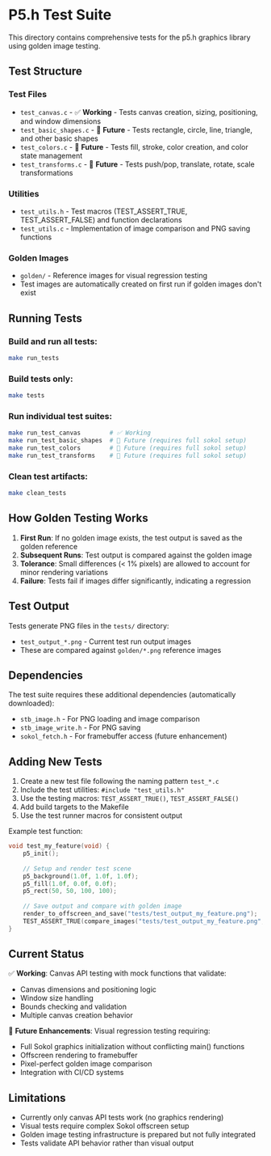 # P5.h Test Suite

This directory contains comprehensive tests for the p5.h graphics library using golden image testing.

## Test Structure

### Test Files
- `test_canvas.c` - ✅ **Working** - Tests canvas creation, sizing, positioning, and window dimensions
- `test_basic_shapes.c` - 🚧 **Future** - Tests rectangle, circle, line, triangle, and other basic shapes
- `test_colors.c` - 🚧 **Future** - Tests fill, stroke, color creation, and color state management  
- `test_transforms.c` - 🚧 **Future** - Tests push/pop, translate, rotate, scale transformations

### Utilities
- `test_utils.h` - Test macros (TEST_ASSERT_TRUE, TEST_ASSERT_FALSE) and function declarations
- `test_utils.c` - Implementation of image comparison and PNG saving functions

### Golden Images
- `golden/` - Reference images for visual regression testing
- Test images are automatically created on first run if golden images don't exist

## Running Tests

### Build and run all tests:
```bash
make run_tests
```

### Build tests only:
```bash
make tests
```

### Run individual test suites:
```bash
make run_test_canvas        # ✅ Working
make run_test_basic_shapes  # 🚧 Future (requires full sokol setup)
make run_test_colors        # 🚧 Future (requires full sokol setup)  
make run_test_transforms    # 🚧 Future (requires full sokol setup)
```

### Clean test artifacts:
```bash
make clean_tests
```

## How Golden Testing Works

1. **First Run**: If no golden image exists, the test output is saved as the golden reference
2. **Subsequent Runs**: Test output is compared against the golden image
3. **Tolerance**: Small differences (< 1% pixels) are allowed to account for minor rendering variations
4. **Failure**: Tests fail if images differ significantly, indicating a regression

## Test Output

Tests generate PNG files in the `tests/` directory:
- `test_output_*.png` - Current test run output images
- These are compared against `golden/*.png` reference images

## Dependencies

The test suite requires these additional dependencies (automatically downloaded):
- `stb_image.h` - For PNG loading and image comparison
- `stb_image_write.h` - For PNG saving
- `sokol_fetch.h` - For framebuffer access (future enhancement)

## Adding New Tests

1. Create a new test file following the naming pattern `test_*.c`
2. Include the test utilities: `#include "test_utils.h"`
3. Use the testing macros: `TEST_ASSERT_TRUE()`, `TEST_ASSERT_FALSE()`
4. Add build targets to the Makefile
5. Use the test runner macros for consistent output

Example test function:
```c
void test_my_feature(void) {
    p5_init();
    
    // Setup and render test scene
    p5_background(1.0f, 1.0f, 1.0f);
    p5_fill(1.0f, 0.0f, 0.0f);
    p5_rect(50, 50, 100, 100);
    
    // Save output and compare with golden image
    render_to_offscreen_and_save("tests/test_output_my_feature.png");
    TEST_ASSERT_TRUE(compare_images("tests/test_output_my_feature.png", "tests/golden/my_feature.png"));
}
```

## Current Status

✅ **Working**: Canvas API testing with mock functions that validate:
- Canvas dimensions and positioning logic
- Window size handling  
- Bounds checking and validation
- Multiple canvas creation behavior

🚧 **Future Enhancements**: Visual regression testing requiring:
- Full Sokol graphics initialization without conflicting main() functions
- Offscreen rendering to framebuffer
- Pixel-perfect golden image comparison
- Integration with CI/CD systems

## Limitations

- Currently only canvas API tests work (no graphics rendering)
- Visual tests require complex Sokol offscreen setup
- Golden image testing infrastructure is prepared but not fully integrated
- Tests validate API behavior rather than visual output